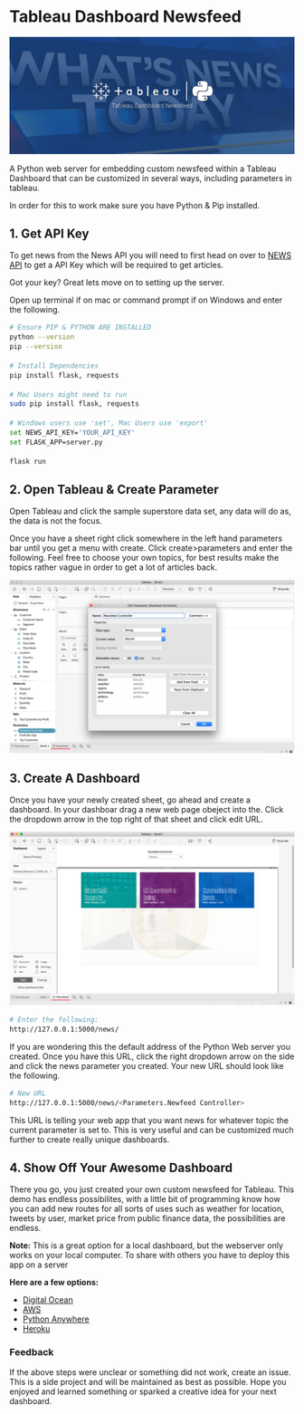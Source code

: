 # Tableau Dashboard Newsfeed
![Tableau Newsfeed](docs/imgs/README-header.png?raw=true "Title")

A Python web server for embedding custom newsfeed within a Tableau Dashboard that can be customized in several ways, including parameters in tableau.

In order for this to work make sure you have Python & Pip installed.

## 1. Get API Key
To get news from the News API you will need to first head on over to [NEWS API](https://newsapi.org) to get a API Key which will be required to get articles.

Got your key? Great lets move on to setting up the server.

Open up terminal if on mac or command prompt if on Windows and enter the following.
```bash
# Ensure PIP & PYTHON ARE INSTALLED
python --version
pip --version

# Install Dependencies
pip install flask, requests

# Mac Users might need to run
sudo pip install flask, requests

# Windows users use 'set', Mac Users use 'export'
set NEWS_API_KEY='YOUR_API_KEY'
set FLASK_APP=server.py

flask run

```

## 2. Open Tableau & Create Parameter
Open Tableau and click the sample superstore data set, any data will do as, the data is not the focus.

Once you have a sheet right click somewhere in the left hand parameters bar until you get a menu with create. Click create>parameters and enter the following. Feel free to choose your own topics, for best results make the topics rather vague in order to get a lot of articles back.

![Tableau Newsfeed](docs/imgs/create-param.png?raw=true "Title")

## 3. Create A Dashboard
Once you have your newly created sheet, go ahead and create a dashboard. In your dashboar drag a new web page obeject into the. Click the dropdown arrow in the top right of that sheet and click edit URL.

![Tableau Newsfeed](docs/imgs/newsfeed.png?raw=true "Title")
```bash
# Enter the following:
http://127.0.0.1:5000/news/

```

If you are wondering this the default address of the Python Web server you created. Once you have this URL, click the right dropdown arrow on the side and click the news parameter you created. Your new URL should look like the following.

```bash
# New URL
http://127.0.0.1:5000/news/<Parameters.Newfeed Controller>
```
This URL is telling your web app that you want news for whatever topic the current parameter is set to. This is very useful and can be customized much further to create really unique dashboards.

## 4. Show Off Your Awesome Dashboard
There you go, you just created your own custom newsfeed for Tableau. This demo has endless possibilites, with a little bit of programming know how you can add new routes for all sorts of uses such as weather for location, tweets by user, market price from public finance data, the possibilities are endless.

__Note:__
This is a great option for a local dashboard, but the webserver only works on your local computer. To share with others you have to deploy this app on a server

__Here are a few options:__
- [Digital Ocean](https://www.digitalocean.com/)
- [AWS](https://aws.amazon.com/)
- [Python Anywhere](https://www.pythonanywhere.com/)
- [Heroku](https://www.heroku.com/)

### Feedback
If the above steps were unclear or something did not work, create an issue. This is a side project and will be maintained as best as possible. Hope you enjoyed and learned something or sparked a creative idea for your next dashboard.
